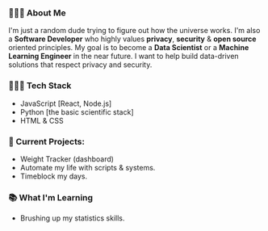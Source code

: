 
### 🙋🏽‍♂️ About Me

I'm just a random dude trying to figure out how the universe works. I'm also a **Software Developer** who highly values **privacy**, **security** & **open source** oriented principles. My goal is to become a **Data Scientist** or a **Machine Learning Engineer** in the near future. I want to help build data-driven solutions that respect privacy and security.

### 👨🏽‍💻 Tech Stack

* JavaScript [React, Node.js]
* Python [the basic scientific stack]
* HTML & CSS

### 🚧 Current Projects:

* Weight Tracker (dashboard)
* Automate my life with scripts & systems.
* Timeblock my days.

### 📚 What I'm Learning

* Brushing up my statistics skills.

